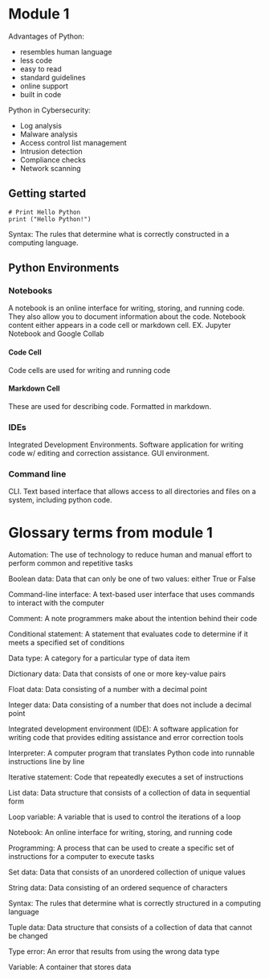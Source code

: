 # Module 1

Advantages of Python:
- resembles human language
- less code
- easy to read
- standard guidelines
- online support
- built in code

Python in Cybersecurity:
- Log analysis
- Malware analysis
- Access control list management
- Intrusion detection
- Compliance checks
- Network scanning

## Getting started

```py3
# Print Hello Python
print ("Hello Python!") 
```
Syntax: The rules that determine what is correctly constructed in a computing language.

## Python Environments

### Notebooks
A notebook is an online interface for writing, storing, and running code. They also allow you to document information about the code. Notebook content either appears in a code cell or markdown cell.
EX. Jupyter Notebook and Google Collab

#### Code Cell
Code cells are used for writing and running code

#### Markdown Cell
These are used for describing code. Formatted in markdown.

### IDEs

Integrated Development Environments. Software application for writing code w/ editing and correction assistance. GUI environment. 

### Command line

CLI. Text based interface that allows access to all directories and files on a system, including python code. 

# Glossary terms from module 1

Automation: The use of technology to reduce human and manual effort to perform common and repetitive tasks

Boolean data: Data that can only be one of two values: either True or False

Command-line interface: A text-based user interface that uses commands to interact with the computer

Comment: A note programmers make about the intention behind their code

Conditional statement: A statement that evaluates code to determine if it meets a specified set of conditions

Data type: A category for a particular type of data item

Dictionary data: Data that consists of one or more key-value pairs

Float data: Data consisting of a number with a decimal point

Integer data: Data consisting of a number that does not include a decimal point

Integrated development environment (IDE): A software application for writing code that provides editing assistance and error correction tools

Interpreter: A computer program that translates Python code into runnable instructions line by line 

Iterative statement: Code that repeatedly executes a set of instructions

List data: Data structure that consists of a collection of data in sequential form

Loop variable: A variable that is used to control the iterations of a loop

Notebook: An online interface for writing, storing, and running code 

Programming: A process that can be used to create a specific set of instructions for a computer to execute tasks

Set data: Data that consists of an unordered collection of unique values

String data: Data consisting of an ordered sequence of characters

Syntax: The rules that determine what is correctly structured in a computing language

Tuple data: Data structure that consists of a collection of data that cannot be changed 

Type error: An error that results from using the wrong data type

Variable: A container that stores data